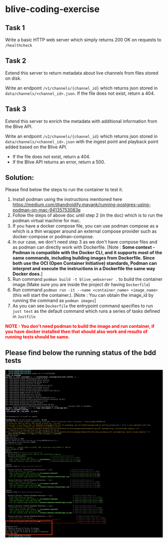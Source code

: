 # blive-coding-exercise


## Task 1

Write a basic HTTP web server which simply returns 200 OK on requests to `/healthcheck` 


## Task 2

Extend this server to return metadata about live channels from files stored on disk.

Write an endpoint `/v1/channels/{channel_id}` which returns json stored in `data/channels/<channel_id>.json`. If the file does not exist, return a 404.

## Task 3

Extend this server to enrich the metadata with additional information from the Blive API.

Write an endpoint `/v2/channels/{channel_id}` which returns json stored in `data/channels/<channel_id>.json` with the ingest point and playback point added based on the Blive API.
- If the file does not exist, return a 404.
- If the Blive API returns an error, return a 500.


## Solution:
Please find below the steps to run the container to test it. 
1. Install podman using the instructions mentioned here https://medium.com/@androidify.mayank/running-postgres-using-podman-on-mac-94135753083e
2. Follow the steps of above doc until step 2 (in the doc) which is to run the podman virtual machine for mac.
3. If you have a docker compose file, you can use podman compose as a which is a thin wrapper around
   an external compose provider such as docker-compose or podman-compose.
4. In our case, we don't need step 3 as we don't have compose files and as podman can directly work with Dockerfile. [Note : **Some context - Podman is compatible with the Docker CLI, and it supports most of the same commands, including building images from Dockerfile.
Since both use the OCI (Open Container Initiative) standards, Podman can interpret and execute the instructions in a Dockerfile the same way Docker does.**]
5. Run command `podman build -t blive_webserver .` to build the container image.(Make sure you are inside the project dir having `Dockerfile`)
6. Run command `podman run -it --name <container_name> <image_name>` (this will start the container.). [Note : You can obtain the image_id by running the command as `podman images`]
7. As you can see `Dockerfile` the entrypoint command specifies to run `just test` as the default command which runs a series of tasks defined in `Justfile`

<span style="color: red; font-weight: bold;">NOTE : You don't need podman to build the image and run container,
if you have docker installed then that should also work and results of running tests should be same.</span>

## Please find below the running status of the bdd tests

![BDD Test Results](./assets/bdd_test_status.png "This is the bdd tests results")
